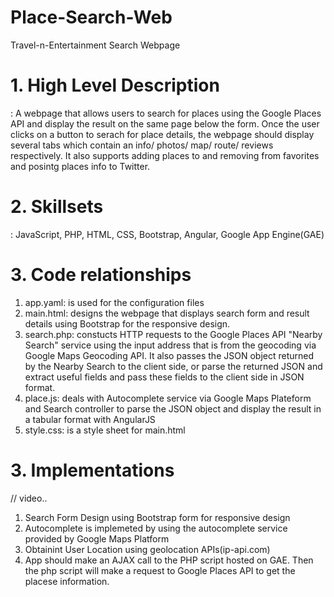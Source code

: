 # Place-Search-Web
Travel-n-Entertainment Search Webpage


# 1. High Level Description
: A webpage that allows users to search for places using the Google Places API and display the result on the same page below the form. Once the user clicks on a button to serach for place details, the webpage should display several tabs which contain an info/ photos/ map/ route/ reviews respectively. It also supports adding places to and removing from favorites and posintg places info to Twitter. 
   
   
# 2. Skillsets
: JavaScript, PHP, HTML, CSS, Bootstrap, Angular, Google App Engine(GAE)
   
   
# 3. Code relationships
1) app.yaml: is used for the configuration files
2) main.html: designs the webpage that displays search form and result details using Bootstrap for the responsive design.
3) search.php: constucts HTTP requests to the Google Places API "Nearby Search" service using the input address that is from the geocoding via Google Maps Geocoding API. It also passes the JSON object returned by the Nearby Search to the client side, or parse the returned JSON and extract useful fields and pass these fields to the client side in JSON format. 
4) place.js: deals with Autocomplete service via Google Maps Plateform and Search controller to parse the JSON object and display the result in a tabular format with AngularJS
5) style.css: is a style sheet for main.html


# 3. Implementations
// video..

   1) Search Form Design using Bootstrap form for responsive design
   2) Autocomplete is implemeted by using the autocomplete service provided by Google Maps Platform
   3) Obtainint User Location using geolocation APIs(ip-api.com)
   4) App should make an AJAX call to the PHP script hosted on GAE. Then the php script will make a request to Google Places API to get the placese information.
